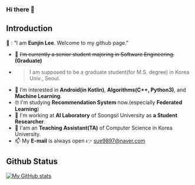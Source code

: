 ### Hi there 👋

## Introduction 
👩 : "I am **Eunjin Lee**. Welcome to my github page."

- 🔭 ~~I’m currently a senior student majoring in Software Engineering.~~ **(Graduate)**
- > I am supposed to be a graduate student(for M.S. degree) in Korea Univ., Seoul.
- 🌱 I’m interested in **Android(in Kotlin)**, **Algorithms(C++, Python3)**, and **Machine Learning**.
- 🤓 I'm studying **Recommendation System** now.(especially **Federated Learning**)
- 💼 I'm working at **AI Laboratory** of Soongsil University as **a Student Researcher**.
- 💼 I'am an **Teaching Assistant(TA)** of Computer Science in Korea University.
- 📫 My **E-mail** is always open 👉 sue9897@naver.com

## Github Status
[![My GitHub stats](https://github-readme-stats.vercel.app/api?username=witheunjin)](https://github.com/anuraghazra/github-readme-stats)
